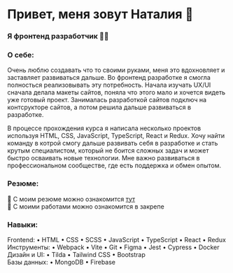 # Привет, меня зовут Наталия 👋

### Я фронтенд разработчик 👨‍💻

### О себе:
Очень люблю создавать что то своими руками, меня это вдохновляет и заставляет развиваться дальше. Во фронтенд разработке я смогла полносться реализовывать эту потребность.
Начала изучать UX/UI сначала делала макеты сайтов, поняла что этого мало и хочется видеть уже готовый проект. Занималась разработкой сайтов подключ на контсрукторе сайтов, а потом решила дальше развиваться в разработке.

В процессе прохождения курса я написала несколько проектов используя HTML, CSS, JavaScript, TypeScript, React и Redux.
Хочу найти команду в котрой смогу дальше развивать себя в разработке и стать крутым специалистом, который не боится сложных задач и может быстро осваивать новые технологии.
Мне важно развиваться в профессиональном сообществе, где есть поддержка и обмен опытом.

### Резюме:
📌 С моим резюме можно ознакомится [тут](https://disk.yandex.ru/i/FuLxnx2m7NLOtg) \
📌 С моими работами можно ознакомится в закрепе


### Навыки:
Frontend: •	HTML •	CSS •	SCSS •	JavaScript •	TypeScript •	React •	Redux \
Инструменты: •	Webpack •	Vite •	Git •	Figma •	Jest •	Cypress •	Docker \
Дизайн и UI: •	Tilda •	Tailwind CSS •	Bootstrap \
Базы данных: •	MongoDB •	Firebase 


